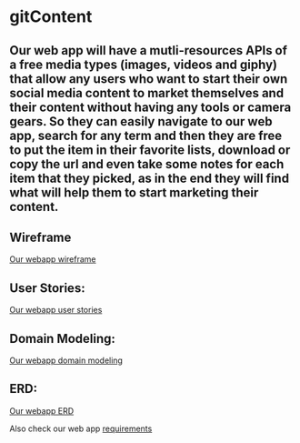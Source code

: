 # gitContent

## Our web app will have a mutli-resources APIs of a free media types (images, videos and giphy) that allow any users who want to start their own social media content to market themselves and their content without having any tools or camera gears. So they can easily navigate to our web app, search for any term and then they are free to put the item in their favorite lists, download or copy the url and even take some notes for each item that they picked, as in the end they will find what will help them to start marketing their content.


## Wireframe

[Our webapp wireframe](https://drive.google.com/drive/folders/1hcKSsGxI5riq4D2aY-HInUTeXKetuZND?usp=sharing)


## User Stories:
[Our webapp user stories](https://docs.google.com/document/d/1Jz-jQ4xf2dkP4uPHQZO-A6ORa8GG0WXb2MPusGQFYq8/edit?usp=sharing)


## Domain Modeling:

[Our webapp domain modeling](https://drive.google.com/file/d/1LGnW6p-QHDwXWs2J9c1bQAHCC3S5nA2q/view?usp=sharing)


## ERD:
[Our webapp ERD](https://drive.google.com/file/d/1ZQp2oJt1EIMJQk-zeZGYJpEA4MijxqH-/view?usp=sharing)


Also check our web app [requirements](https://github.com/Code-Handlers/gitContent/blob/main/requirements.md)


